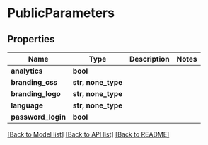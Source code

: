 # PublicParameters


## Properties

Name | Type | Description | Notes
------------ | ------------- | ------------- | -------------
**analytics** | **bool** |  | 
**branding_css** | **str, none_type** |  | 
**branding_logo** | **str, none_type** |  | 
**language** | **str, none_type** |  | 
**password_login** | **bool** |  | 

[[Back to Model list]](../#documentation-for-models) [[Back to API list]](../#documentation-for-api-endpoints) [[Back to README]](../)


